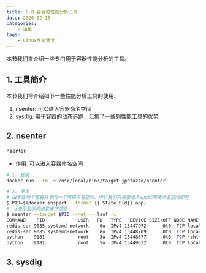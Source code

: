 ```yaml
---
title: 5.8 容器的性能分析工具
date: 2020-02-18
categories:
    - 运维
tags:
    - Linux性能调优
---
```

本节我们来介绍一些专门用于容器性能分析的工具。
<!-- more -->

## 1. 工具简介
本节我们将介绍如下一些性能分析工具的使用:
1. nsenter: 可以进入容器命名空间
2. sysdig: 用于容器的动态追踪，汇集了一些列性能工具的优势

## 2. nsenter
nsenter
- 作用: 可以进入容器命名空间

```bash
# 1. 安装
docker run --rm -v /usr/local/bin:/target jpetazzo/nsenter

# 2. 使用
# 由于这两个容器共享同一个网络命名空间，所以我们只需要进入app的网络命名空间即可
$ PID=$(docker inspect --format {{.State.Pid}} app)
# -i表示显示网络套接字信息
$ nsenter --target $PID --net -- lsof -i
COMMAND    PID            USER   FD   TYPE   DEVICE SIZE/OFF NODE NAME
redis-ser 9085 systemd-network    6u  IPv4 15447972      0t0  TCP localhost:6379 (LISTEN)
redis-ser 9085 systemd-network    8u  IPv4 15448709      0t0  TCP localhost:6379->localhost:32996 (ESTABLISHED)
python    9181            root    3u  IPv4 15448677      0t0  TCP *:http (LISTEN)
python    9181            root    5u  IPv4 15449632      0t0  TCP localhost:32996->localhost:6379 (ESTABLISHED)
```

## 3. sysdig
